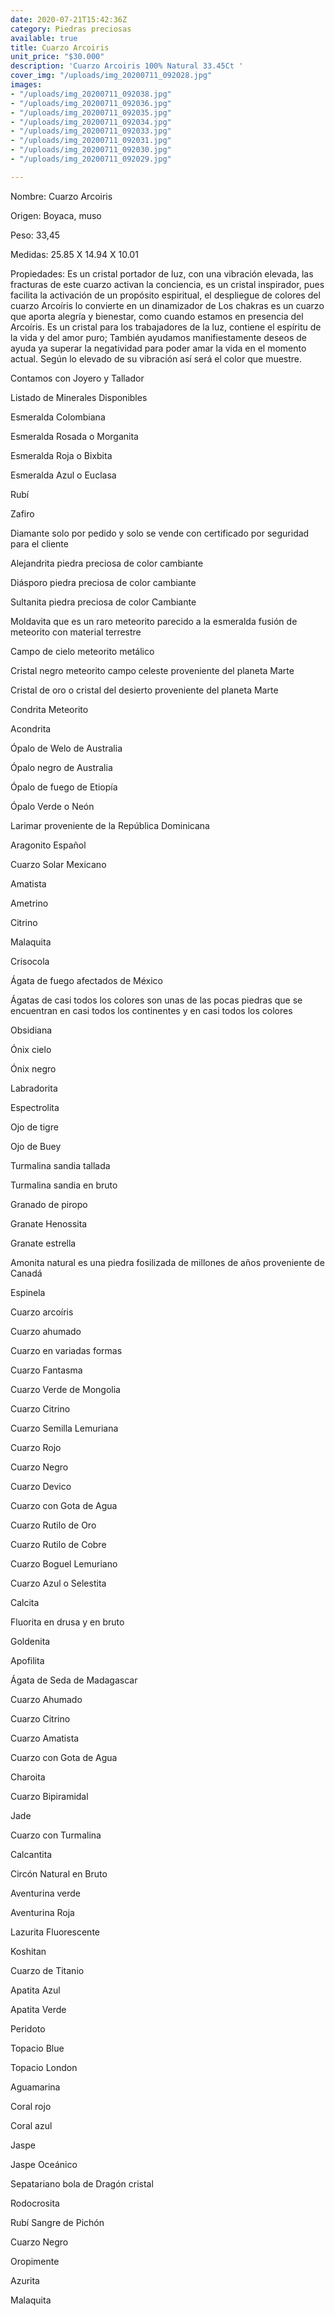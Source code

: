 ```yaml
---
date: 2020-07-21T15:42:36Z
category: Piedras preciosas
available: true
title: Cuarzo Arcoiris
unit_price: "$30.000"
description: 'Cuarzo Arcoiris 100% Natural 33.45Ct '
cover_img: "/uploads/img_20200711_092028.jpg"
images:
- "/uploads/img_20200711_092038.jpg"
- "/uploads/img_20200711_092036.jpg"
- "/uploads/img_20200711_092035.jpg"
- "/uploads/img_20200711_092034.jpg"
- "/uploads/img_20200711_092033.jpg"
- "/uploads/img_20200711_092031.jpg"
- "/uploads/img_20200711_092030.jpg"
- "/uploads/img_20200711_092029.jpg"

---
```

Nombre: Cuarzo Arcoiris

Origen: Boyaca, muso

Peso: 33,45

Medidas: 25.85 X 14.94 X 10.01

Propiedades: Es un cristal portador de luz, con una vibración elevada, las fracturas de este cuarzo activan la conciencia, es un cristal inspirador, pues facilita la activación de un propósito espiritual, el despliegue de colores del cuarzo Arcoíris lo convierte en un dinamizador de Los chakras es un cuarzo que aporta alegría y bienestar, como cuando estamos en presencia del Arcoíris. Es un cristal para los trabajadores de la luz, contiene el espíritu de la vida y del amor puro; También ayudamos manifiestamente deseos de ayuda ya superar la negatividad para poder amar la vida en el momento actual. Según lo elevado de su vibración así será el color que muestre.

Contamos con Joyero y Tallador

Listado de Minerales Disponibles

Esmeralda Colombiana

Esmeralda Rosada o Morganita

Esmeralda Roja o Bixbita

Esmeralda Azul o Euclasa

Rubí

Zafiro

Diamante solo por pedido y solo se vende con certificado por seguridad para el cliente

Alejandrita piedra preciosa de color cambiante

Diásporo piedra preciosa de color cambiante

Sultanita piedra preciosa de color Cambiante

Moldavita que es un raro meteorito parecido a la esmeralda fusión de meteorito con material terrestre

Campo de cielo meteorito metálico

Cristal negro meteorito campo celeste proveniente del planeta Marte

Cristal de oro o cristal del desierto proveniente del planeta Marte

Condrita Meteorito

Acondrita

Ópalo de Welo de Australia

Ópalo negro de Australia

Ópalo de fuego de Etiopía

Ópalo Verde o Neón

Larimar proveniente de la República Dominicana

Aragonito Español

Cuarzo Solar Mexicano

Amatista

Ametrino

Citrino

Malaquita

Crisocola

Ágata de fuego afectados de México

Ágatas de casi todos los colores son unas de las pocas piedras que se encuentran en casi todos los continentes y en casi todos los colores

Obsidiana

Ónix cielo

Ónix negro

Labradorita

Espectrolita

Ojo de tigre

Ojo de Buey

Turmalina sandia tallada

Turmalina sandia en bruto

Granado de piropo

Granate Henossita

Granate estrella

Amonita natural es una piedra fosilizada de millones de años proveniente de Canadá

Espinela

Cuarzo arcoíris

Cuarzo ahumado

Cuarzo en variadas formas

Cuarzo Fantasma

Cuarzo Verde de Mongolia

Cuarzo Citrino

Cuarzo Semilla Lemuriana

Cuarzo Rojo

Cuarzo Negro

Cuarzo Devico

Cuarzo con Gota de Agua

Cuarzo Rutilo de Oro

Cuarzo Rutilo de Cobre

Cuarzo Boguel Lemuriano

Cuarzo Azul o Selestita

Calcita

Fluorita en drusa y en bruto

Goldenita

Apofilita

Ágata de Seda de Madagascar

Cuarzo Ahumado

Cuarzo Citrino

Cuarzo Amatista

Cuarzo con Gota de Agua

Charoita

Cuarzo Bipiramidal

Jade

Cuarzo con Turmalina

Calcantita

Circón Natural en Bruto

Aventurina verde

Aventurina Roja

Lazurita Fluorescente

Koshitan

Cuarzo de Titanio

Apatita Azul

Apatita Verde

Peridoto

Topacio Blue

Topacio London

Aguamarina

Coral rojo

Coral azul

Jaspe

Jaspe Oceánico

Sepatariano bola de Dragón cristal

Rodocrosita

Rubí Sangre de Pichón

Cuarzo Negro

Oropimente

Azurita

Malaquita